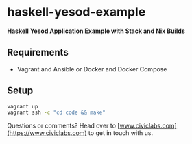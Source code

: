 # haskell-yesod-example

**Haskell Yesod Application Example with Stack and Nix Builds**

## Requirements

* Vagrant and Ansible or Docker and Docker Compose

## Setup

```bash
vagrant up
vagrant ssh -c "cd code && make"
```

Questions or comments? Head over to [www.civiclabs.com](https://www.civiclabs.com) to get in touch with us.
